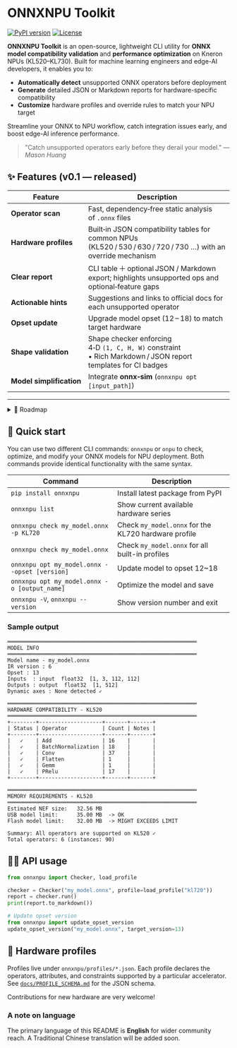 # ONNXNPU Toolkit

[![PyPI version]][pypi-url] [![License]][license-url]

**ONNXNPU Toolkit** is an open-source, lightweight CLI utility for **ONNX model compatibility validation** and **performance optimization** on Kneron NPUs (KL520–KL730). Built for machine learning engineers and edge-AI developers, it enables you to:

- **Automatically detect** unsupported ONNX operators before deployment  
- **Generate** detailed JSON or Markdown reports for hardware-specific compatibility  
- **Customize** hardware profiles and override rules to match your NPU target  
<!-- - **Fuse** common layers (BN→Conv, Gemm sequences, Reshape optimizations) for faster inference   -->

Streamline your ONNX to NPU workflow, catch integration issues early, and boost edge-AI inference performance.

> "Catch unsupported operators early before they derail your model."
> — *Mason Huang*

## ✨ Features (v0.1 — released)

| Feature               | Description                                                                                                           |
| --------------------- | --------------------------------------------------------------------------------------------------------------------- |
| **Operator scan**     | Fast, dependency‑free static analysis of `.onnx` files                                                                 |
| **Hardware profiles** | Built‑in JSON compatibility tables for common NPUs (KL520 / 530 / 630 / 720 / 730 …) with an override mechanism        |
| **Clear report**      | CLI table ＋ optional JSON / Markdown export; highlights unsupported ops and optional‑feature gaps                      |
| **Actionable hints**  | Suggestions and links to official docs for each unsupported operator                                                  |
| **Opset update**      | Upgrade model opset (12 – 18) to match target hardware                                                                |
| **Shape validation** | Shape checker enforcing 4‑D `(1, C, H, W)` constraint<br>• Rich Markdown / JSON report templates for CI badges | Uses ONNX shape‑inference to avoid manual parsing                       |
| **Model simplification** | Integrate **onnx‑sim** (`onnxnpu opt [input_path]`)|
---

<details>
<summary>🧭 Roadmap</summary>

| Version | Target Date* | Major Items                                                                                           | Notes / Dependencies                                                    |
| ------- | ------------ | ------------------------------------------------------------------------------------------------------ | ----------------------------------------------------------------------- |
| **0.3 – Automatic Op Replacement & Slimming** | Jul 2025 | • `--replace` mapping table (e.g., `Reshape → Flatten`)<br>• Fallback to custom kernels / plugin stubs<br>• Bundle Kneron **optimizer_scripts** (BN‑Conv fuse, Dropout removal …)            | Needs rule set ＋ regression tests                                       |
| **0.4 – Interactive Viewer**      | Aug 2025 | • `onnxnpu view` drag‑and‑drop web UI<br>• Highlight unsupported nodes directly on the graph<br>• Downloadable HTML report | Likely React + ONNX‑JS; demo hosted on GitHub Pages                     |
| **0.5 – Extensibility & Ecosystem** | Sep 2025 | • Plugin system via Python entry‑points<br>• Community hardware‑profile submission flow<br>• Freeze stable API v1.0 | Plan to publish on conda‑forge after API stabilisation                  |

\* Dates are tentative and may shift based on resources.
</details>

## 🚀 Quick start

You can use two different CLI commands: `onnxnpu` or `onpu` to check, optimize, and modify your ONNX models for NPU deployment. Both commands provide identical functionality with the same syntax.

| Command                                       | Description                                           |
|-----------------------------------------------|-------------------------------------------------------|
| `pip install onnxnpu`                         | Install latest package from PyPI                      |
| `onnxnpu list`                   | Show current available hardware series                         |
| `onnxnpu check my_model.onnx -p KL720`           | Check `my_model.onnx` for the KL720 hardware profile  |
| `onnxnpu check my_model.onnx`                    | Check `my_model.onnx` for all built-in profiles       |
| `onnxnpu opt my_model.onnx --opset [version]`           | Update model to opset 12~18                              |
| `onnxnpu opt my_model.onnx -o [output_name]`           | Optimize the model and save                              |
| `onnxnpu -V`, `onnxnpu --version`                   | Show version number and exit                          |

### Sample output

```
════════════════════════════════════════════════════════════
MODEL INFO
════════════════════════════════════════════════════════════
Model name - my_model.onnx
IR version : 6
Opset : 13
Inputs  : input  float32  [1, 3, 112, 112]
Outputs : output  float32  [1, 512]
Dynamic axes : None detected ✓

════════════════════════════════════════════════════════════
HARDWARE COMPATIBILITY - KL520
════════════════════════════════════════════════════════════
+--------+--------------------+-------+-------+
| Status | Operator           | Count | Notes |
+--------+--------------------+-------+-------+
|   ✓    | Add                | 16    |       |
|   ✓    | BatchNormalization | 18    |       |
|   ✓    | Conv               | 37    |       |
|   ✓    | Flatten            | 1     |       |
|   ✓    | Gemm               | 1     |       |
|   ✓    | PRelu              | 17    |       |
+--------+--------------------+-------+-------+

════════════════════════════════════════════════════════════
MEMORY REQUIREMENTS - KL520
════════════════════════════════════════════════════════════
Estimated NEF size:   32.56 MB
USB model limit:      35.00 MB  -> OK
Flash model limit:    32.00 MB  -> MIGHT EXCEEDS LIMIT

Summary: All operators are supported on KL520 ✓
Total operators: 6 (instances: 90)
```

## 🧑‍💻 API usage

```python
from onnxnpu import Checker, load_profile

checker = Checker("my_model.onnx", profile=load_profile("kl720"))
report = checker.run()
print(report.to_markdown())

# Update opset version
from onnxnpu import update_opset_version
update_opset_version("my_model.onnx", target_version=13)
```

## 📖 Hardware profiles

Profiles live under `onnxnpu/profiles/*.json`.
Each profile declares the operators, attributes, and constraints supported by a particular accelerator.
See [`docs/PROFILE_SCHEMA.md`](docs/PROFILE_SCHEMA.md) for the JSON schema.

Contributions for new hardware are very welcome!

<!-- ## 🤝 Contributing

We love pull requests! Please read `CONTRIBUTING.md` and open an issue before you start a large refactor so we can align on design.

Coding conventions follow **PEP 8** with the Black formatter. -->

### A note on language

The primary language of this README is **English** for wider community reach.  A Traditional Chinese translation will be added soon.


[PyPI version]: https://img.shields.io/pypi/v/onnxnpu
[pypi-url]: https://pypi.org/project/onnxnpu
[Build status]: https://img.shields.io/github/actions/workflow/status/HuangMason320/onnx-checker/ci.yml?branch=main
[ci-url]: https://github.com/HuangMason320/onnxnpu-toolkit/actions
[License]: https://img.shields.io/github/license/HuangMason320/onnxnpu-toolkit
[license-url]: https://pypi.org/project/onnxnpu-toolkit/
